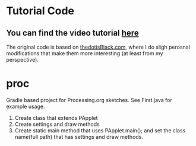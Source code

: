 # Tutorial Code
## You can find the video tutorial [here](https://www.youtube.com/c/thedotisblack/videos)
The original code is based on [thedotisBlack.com](https://www.thedotisBlack.com), where I do sligh perosnal modifications that make them more interesting (at least from my perspective).

# proc
Gradle based project for Processing.org sketches. 
See First.java for example usage.
1. Create class that extends PApplet
2. Create settings and draw methods
3. Create static main method that uses PApplet.main(); and set the class name(full path) that has settings and draw methods. 

